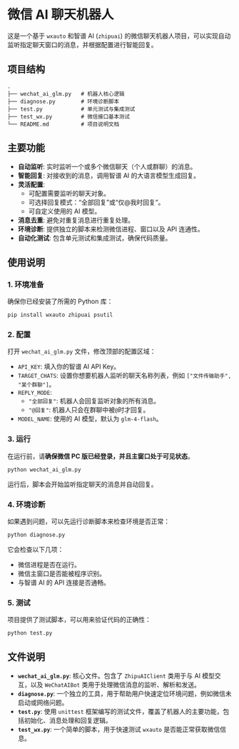# 微信 AI 聊天机器人

这是一个基于 `wxauto` 和智谱 AI (`zhipuai`) 的微信聊天机器人项目，可以实现自动监听指定聊天窗口的消息，并根据配置进行智能回复。

## 项目结构

```
.
├── wechat_ai_glm.py   # 机器人核心逻辑
├── diagnose.py        # 环境诊断脚本
├── test.py            # 单元测试与集成测试
├── test_wx.py         # 微信接口基本测试
└── README.md          # 项目说明文档
```

## 主要功能

- **自动监听**: 实时监听一个或多个微信聊天（个人或群聊）的消息。
- **智能回复**: 对接收到的消息，调用智谱 AI 的大语言模型生成回复。
- **灵活配置**: 
    - 可配置需要监听的聊天对象。
    - 可选择回复模式：“全部回复”或“仅@我时回复”。
    - 可自定义使用的 AI 模型。
- **消息去重**: 避免对重复消息进行重复处理。
- **环境诊断**: 提供独立的脚本来检测微信进程、窗口以及 API 连通性。
- **自动化测试**: 包含单元测试和集成测试，确保代码质量。

## 使用说明

### 1. 环境准备

确保你已经安装了所需的 Python 库：

```bash
pip install wxauto zhipuai psutil
```

### 2. 配置

打开 `wechat_ai_glm.py` 文件，修改顶部的配置区域：

- `API_KEY`: 填入你的智谱 AI API Key。
- `TARGET_CHATS`: 设置你想要机器人监听的聊天名称列表，例如 `["文件传输助手", "某个群聊"]`。
- `REPLY_MODE`: 
    - `"全部回复"`: 机器人会回复监听对象的所有消息。
    - `"@回复"`: 机器人只会在群聊中被`@`时才回复。
- `MODEL_NAME`: 使用的 AI 模型，默认为 `glm-4-flash`。

### 3. 运行

在运行前，请**确保微信 PC 版已经登录，并且主窗口处于可见状态**。

```bash
python wechat_ai_glm.py
```

运行后，脚本会开始监听指定聊天的消息并自动回复。

### 4. 环境诊断

如果遇到问题，可以先运行诊断脚本来检查环境是否正常：

```bash
python diagnose.py
```

它会检查以下几项：
- 微信进程是否在运行。
- 微信主窗口是否能被程序识别。
- 与智谱 AI 的 API 连接是否通畅。

### 5. 测试

项目提供了测试脚本，可以用来验证代码的正确性：

```bash
python test.py
```

## 文件说明

- **`wechat_ai_glm.py`**: 核心文件。包含了 `ZhipuAIClient` 类用于与 AI 模型交互，以及 `WeChatAIBot` 类用于处理微信消息的监听、解析和发送。
- **`diagnose.py`**: 一个独立的工具，用于帮助用户快速定位环境问题，例如微信未启动或网络问题。
- **`test.py`**: 使用 `unittest` 框架编写的测试文件，覆盖了机器人的主要功能，包括初始化、消息处理和回复逻辑。
- **`test_wx.py`**: 一个简单的脚本，用于快速测试 `wxauto` 是否能正常获取微信信息。